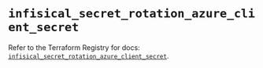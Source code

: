 # `infisical_secret_rotation_azure_client_secret`

Refer to the Terraform Registry for docs: [`infisical_secret_rotation_azure_client_secret`](https://registry.terraform.io/providers/infisical/infisical/0.15.41/docs/resources/secret_rotation_azure_client_secret).
